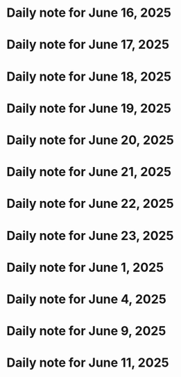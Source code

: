 # Daily note for June 16, 2025
# Daily note for June 17, 2025
# Daily note for June 18, 2025
# Daily note for June 19, 2025
# Daily note for June 20, 2025
# Daily note for June 21, 2025
# Daily note for June 22, 2025
# Daily note for June 23, 2025
# Daily note for June 1, 2025
# Daily note for June 4, 2025
# Daily note for June 9, 2025
# Daily note for June 11, 2025
